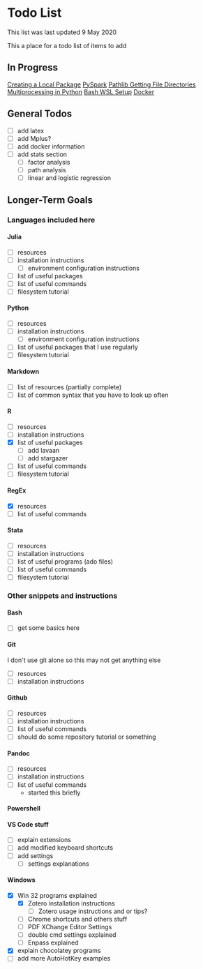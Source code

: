 # Todo List

This list was last updated 9 May 2020 <!-- TODO: Update this -->

This a place for a todo list of items to add

## In Progress

[Creating a Local Package](programming_languages/python/python_modules.md#creating-a-local-package)
[PySpark](programming_languages/python/python_modules.md#PySpark)
[Pathlib Getting File Directories](programming_languages/python/python_commands.md#pathlib-getting-file-directories)
[Multiprocessing in Python](programming_languages/python/python_commands.md#multiprocessing-in-python)
[Bash WSL Setup](other_software/bash.md#wsl-setup)
[Docker](other_software/docker.md#docker-stuff)

## General Todos

- [ ] add latex
- [ ] add Mplus?
- [ ] add docker information
- [ ] add stats section
    - [ ] factor analysis
    - [ ] path analysis
    - [ ] linear and logistic regression

## Longer-Term Goals

### Languages included here

#### Julia

- [ ] resources
- [ ] installation instructions
    - [ ] environment configuration instructions
- [ ] list of useful packages
- [ ] list of useful commands
- [ ] filesystem tutorial

#### Python

- [ ] resources
- [ ] installation instructions
    - [ ] environment configuration instructions
- [ ] list of useful packages that I use regularly
- [ ] filesystem tutorial

#### Markdown

- [ ] list of resources (partially complete)
- [ ] list of common syntax that you have to look up often

#### R

- [ ] resources
- [ ] installation instructions
- [x] list of useful packages
    - [ ] add lavaan
    - [ ] add stargazer
- [ ] list of useful commands
- [ ] filesystem tutorial

#### RegEx

- [x] resources
- [ ] list of useful commands

#### Stata

- [ ] resources
- [ ] installation instructions
- [ ] list of useful programs (ado files)
- [ ] list of useful commands
- [ ] filesystem tutorial

### Other snippets and instructions

#### Bash

- [ ] get some basics here

#### Git

I don't use git alone so this may not get anything else

- [ ] resources
- [ ] installation instructions

#### Github

- [ ] resources
- [ ] installation instructions
- [ ] list of useful commands
- [ ] should do some repository tutorial or something

#### Pandoc

- [ ] resources
- [ ] installation instructions
- [ ] list of useful commands
    - started this briefly

#### Powershell



#### VS Code stuff

- [ ] explain extensions
- [ ] add modified keyboard shortcuts
- [ ] add settings
    - [ ] settings explanations

#### Windows

- [x] Win 32 programs explained
    - [x] Zotero installation instructions
        - [ ] Zotero usage instructions and or tips?
    - [ ] Chrome shortcuts and others stuff
    - [ ] PDF XChange Editor Settings
    - [ ] double cmd settings explained
    - [ ] Enpass explained
- [x] explain chocolatey programs
- [ ] add more AutoHotKey examples
